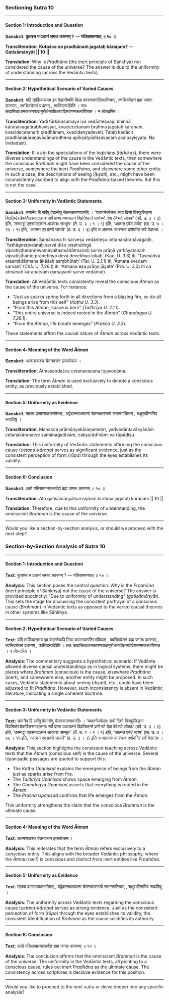 ### Sectioning Sutra 10

---

#### **Section 1**: Introduction and Question
**Sanskrit**:
**कुतश्च न प्रधानं जगतः कारणम् ?** —
**गतिसामान्यात् ॥ १० ॥**

**Transliteration**:
**Kutaśca na pradhānaṁ jagataḥ kāraṇam?** —
**Gatisāmānyāt || 10 ||**

**Translation**:
Why is *Pradhāna* (the inert principle of Sāṅkhya) not considered the cause of the universe? The answer is due to the uniformity of understanding (across the Vedāntic texts).

---

#### **Section 2**: Hypothetical Scenario of Varied Causes
**Sanskrit**:
यदि तार्किकसमय इव वेदान्तेष्वपि भिन्ना कारणावगतिरभविष्यत् , क्वचिच्चेतनं ब्रह्म जगतः कारणम् , क्वचिदचेतनं प्रधानम् , क्वचिदन्यदेवेति । ततः कदाचित्प्रधानकारणवादानुरोधेनापीक्षत्यादिश्रवणमकल्पयिष्यत । न त्वेतदस्ति ।

**Transliteration**:
Yadi tārkikasamaya iva vedānteṣvapi bhinnā kāraṇāvagatirabhaviṣyat, kvaciccetanaṁ brahma jagataḥ kāraṇam, kvacidacetanaṁ pradhānam, kvacidanyadeveti. Tataḥ kadācit pradhānakāraṇavādānurodhena apīkṣatyādiśravaṇam akalpayiṣyata. Na tvetadasti.

**Translation**:
If, as in the speculations of the logicians (*tārkikas*), there were diverse understandings of the cause in the Vedāntic texts, then somewhere the conscious *Brahman* might have been considered the cause of the universe, somewhere the inert *Pradhāna*, and elsewhere some other entity. In such a case, the descriptions of seeing (*īkṣati*), etc., might have been inconsistently ascribed to align with the *Pradhāna*-based theories. But this is not the case.

---

#### **Section 3**: Uniformity in Vedāntic Statements
**Sanskrit**:
समानैव हि सर्वेषु वेदान्तेषु चेतनकारणावगतिः । ‘यथाग्नेर्ज्वलतः सर्वा दिशो विस्फुलिङ्गा विप्रतिष्ठेरन्नेवमेवैतस्मादात्मनः सर्वे प्राणा यथायतनं विप्रतिष्ठन्ते प्राणेभ्यो देवा देवेभ्यो लोकाः’ (कौ. उ. ३ । ३) इति, ‘तस्माद्वा एतस्मादात्मन आकाशः सम्भूतः’ (तै. उ. २ । १ । १) इति, ‘आत्मत एवेदं सर्वम्’ (छा. उ. ७ । २६ । १) इति, ‘आत्मन एष प्राणो जायते’ (प्र. उ. ३ । ३) इति च आत्मनः कारणत्वं दर्शयन्ति सर्वे वेदान्ताः ।

**Transliteration**:
Samānaiva hi sarveṣu vedānteṣu cetanakāraṇāvagatiḥ.
‘Yathāgnerjvalataḥ sarvā diśo visphuliṅgā vipratiṣṭherannevamevaitasmādātmanaḥ sarve prāṇā yathāyatanaṁ vipratiṣṭhante prāṇebhyo devā devebhyo lokāḥ’ (Kau. U. 3.3) iti,
‘Tasmādvā etasmādātmana ākāśaḥ sambhūtaḥ’ (Tai. U. 2.1.1) iti,
‘Ātmata evedaṁ sarvam’ (Chā. U. 7.26.1) iti,
‘Ātmana eṣa prāṇo jāyate’ (Pra. U. 3.3) iti ca ātmanaḥ kāraṇatvaṁ darśayanti sarve vedāntāḥ.

**Translation**:
All Vedāntic texts consistently reveal the conscious *Ātman* as the cause of the universe. For instance:
- “Just as sparks spring forth in all directions from a blazing fire, so do all beings arise from this self” (*Kaṭha U. 3.3*).
- “From this *Ātman*, space is born” (*Taittirīya U. 2.1.1*).
- “This entire universe is indeed rooted in the *Ātman*” (*Chāndogya U. 7.26.1*).
- “From the *Ātman*, life breath emerges” (*Praśna U. 3.3*).

These statements affirm the causal nature of *Ātman* across Vedāntic texts.

---

#### **Section 4**: Meaning of the Word *Ātman*
**Sanskrit**:
आत्मशब्दश्च चेतनवचन इत्यवोचाम ।

**Transliteration**:
Ātmaśabdaśca cetanavacana ityavocāma.

**Translation**:
The term *Ātman* is used exclusively to denote a conscious entity, as previously established.

---

#### **Section 5**: Uniformity as Evidence
**Sanskrit**:
महच्च प्रामाण्यकारणमेतत् , यद्वेदान्तवाक्यानां चेतनकारणत्वे समानगतित्वम् , चक्षुरादीनामिव रूपादिषु ।

**Transliteration**:
Mahacca prāmāṇyakāraṇametat, yadvedāntavākyānāṁ cetanakāraṇatve samānagatitvam, cakṣurādīnāmi va rūpādiṣu.

**Translation**:
This uniformity of Vedāntic statements affirming the conscious cause (*cetana-kāraṇa*) serves as significant evidence, just as the consistent perception of form (*rūpa*) through the eyes establishes its validity.

---

#### **Section 6**: Conclusion
**Sanskrit**:
अतो गतिसामान्यात्सर्वज्ञं ब्रह्म जगतः कारणम् ॥ १० ॥

**Transliteration**:
Ato gatisāmānyātsarvajñaṁ brahma jagataḥ kāraṇam || 10 ||

**Translation**:
Therefore, due to this uniformity of understanding, the omniscient *Brahman* is the cause of the universe.

---

Would you like a section-by-section analysis, or should we proceed with the next step?
### Section-by-Section Analysis of Sutra 10

---

#### **Section 1**: **Introduction and Question**

**Text**:
कुतश्च न प्रधानं जगतः कारणम् ? —
गतिसामान्यात् ॥ १० ॥

**Analysis**:
This section poses the central question: Why is the *Pradhāna* (inert principle of Sāṅkhya) not the cause of the universe? The answer is provided succinctly: "Due to uniformity of understanding" (*gatisāmānyāt*). This sets the stage for discussing the consistent portrayal of a conscious cause (*Brahman*) in Vedāntic texts as opposed to the varied causal theories in other systems like Sāṅkhya.

---

#### **Section 2**: **Hypothetical Scenario of Varied Causes**

**Text**:
यदि तार्किकसमय इव वेदान्तेष्वपि भिन्ना कारणावगतिरभविष्यत् , क्वचिच्चेतनं ब्रह्म जगतः कारणम् , क्वचिदचेतनं प्रधानम् , क्वचिदन्यदेवेति । ततः कदाचित्प्रधानकारणवादानुरोधेनापीक्षत्यादिश्रवणमकल्पयिष्यत । न त्वेतदस्ति ।

**Analysis**:
The commentary suggests a hypothetical scenario: If Vedānta allowed diverse causal understandings as in logical systems, there might be places where *Brahman* (conscious) is the cause, elsewhere *Pradhāna* (inert), and somewhere else, another entity might be proposed. In such cases, Vedāntic statements about seeing (*īkṣati*), etc., could have been adjusted to fit *Pradhāna*. However, such inconsistency is absent in Vedāntic literature, indicating a single coherent doctrine.

---

#### **Section 3**: **Uniformity in Vedāntic Statements**

**Text**:
समानैव हि सर्वेषु वेदान्तेषु चेतनकारणावगतिः । ‘यथाग्नेर्ज्वलतः सर्वा दिशो विस्फुलिङ्गा विप्रतिष्ठेरन्नेवमेवैतस्मादात्मनः सर्वे प्राणा यथायतनं विप्रतिष्ठन्ते प्राणेभ्यो देवा देवेभ्यो लोकाः’ (कौ. उ. ३ । ३) इति, ‘तस्माद्वा एतस्मादात्मन आकाशः सम्भूतः’ (तै. उ. २ । १ । १) इति, ‘आत्मत एवेदं सर्वम्’ (छा. उ. ७ । २६ । १) इति, ‘आत्मन एष प्राणो जायते’ (प्र. उ. ३ । ३) इति च आत्मनः कारणत्वं दर्शयन्ति सर्वे वेदान्ताः ।

**Analysis**:
This section highlights the consistent teaching across Vedāntic texts that the *Ātman* (conscious self) is the cause of the universe. Several Upaniṣadic passages are quoted to support this:
- The *Kaṭha Upaniṣad* explains the emergence of beings from the *Ātman* just as sparks arise from fire.
- The *Taittirīya Upaniṣad* shows space emerging from *Ātman*.
- The *Chāndogya Upaniṣad* asserts that everything is rooted in the *Ātman*.
- The *Praśna Upaniṣad* confirms that life emerges from the *Ātman*.

This uniformity strengthens the claim that the conscious *Brahman* is the ultimate cause.

---

#### **Section 4**: **Meaning of the Word *Ātman***

**Text**:
आत्मशब्दश्च चेतनवचन इत्यवोचाम ।

**Analysis**:
This reiterates that the term *Ātman* refers exclusively to a conscious entity. This aligns with the broader Vedāntic philosophy, where the *Ātman* (self) is conscious and distinct from inert entities like *Pradhāna*.

---

#### **Section 5**: **Uniformity as Evidence**

**Text**:
महच्च प्रामाण्यकारणमेतत् , यद्वेदान्तवाक्यानां चेतनकारणत्वे समानगतित्वम् , चक्षुरादीनामिव रूपादिषु ।

**Analysis**:
The uniformity across Vedāntic texts regarding the conscious cause (*cetana-kāraṇa*) serves as strong evidence. Just as the consistent perception of form (*rūpa*) through the eyes establishes its validity, the consistent identification of *Brahman* as the cause solidifies its authority.

---

#### **Section 6**: **Conclusion**

**Text**:
अतो गतिसामान्यात्सर्वज्ञं ब्रह्म जगतः कारणम् ॥ १० ॥

**Analysis**:
The conclusion affirms that the omniscient *Brahman* is the cause of the universe. The uniformity in the Vedāntic texts, all pointing to a conscious cause, rules out inert *Pradhāna* as the ultimate cause. The consistency across scriptures is decisive evidence for this position.

---

Would you like to proceed to the next sutra or delve deeper into any specific analysis?
